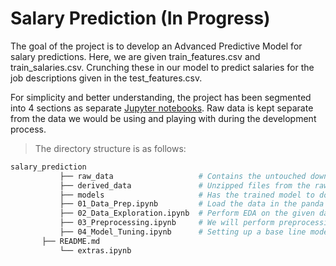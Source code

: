 # Salary Prediction (In Progress)
The goal of the project is to develop an Advanced Predictive Model for salary predictions. Here, we are given train_features.csv and train_salaries.csv. Crunching these in our model to predict salaries for the job descriptions given in the test_features.csv.

For simplicity and better understanding, the project has been segmented into 4 sections as separate [Jupyter notebooks](https://jupyter.org). Raw data is kept separate from the data we would be using and playing with during the development process.

>The directory structure is as follows:
```bash
salary_prediction
           ├── raw_data                   # Contains the untouched downloaded data [Avoided in Git due to space requirements by Git]
           ├── derived_data               # Unzipped files from the raw data. We will use files in this folder to use in the project
           ├── models                     # Has the trained model to do test/inference with
           ├── 01_Data_Prep.ipynb         # Load the data in the panda frame and get the context of the data 
           ├── 02_Data_Exploration.ipynb  # Perform EDA on the given data
           ├── 03_Preprocessing.ipynb     # We will perform preprocessing on the data like cleaning, summarizing feature variable, target variable, finding correlation
           ├── 04_Model_Tuning.ipynb      # Setting up a base line model and further comparing with a few more to improve the performance
	   ├── README.md
           └── extras.ipynb
```                    
